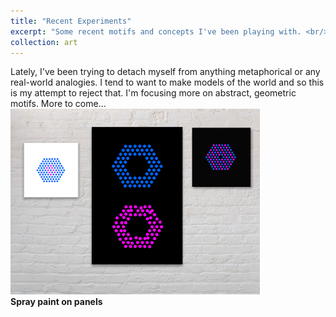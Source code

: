 ```yaml
---
title: "Recent Experiments"
excerpt: "Some recent motifs and concepts I've been playing with. <br/><i>Spray paint on wood panels</i><br/><img src='/images/art.png' width='400px%'>"
collection: art
---
```


Lately, I've been trying to detach myself from anything metaphorical or any real-world analogies. 
I tend to want to make models of the world and so this is my attempt to reject that. 
I'm focusing more on abstract, geometric motifs. 
More to come...
<img src='/images/art.png' width='400px%'><br/>
<b>Spray paint on panels</b>